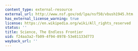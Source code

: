 ```yaml
---
content_type: external-resource
external_url: http://www.nsf.gov/od/lpa/nsf50/vbush1945.htm
has_external_license_warning: true
license: https://en.wikipedia.org/wiki/All_rights_reserved
status: ''
title: Science, The Endless Frontier
uid: f24aa3a2-fb09-4f94-8978-53e81133d773
wayback_url: ''
---
```

